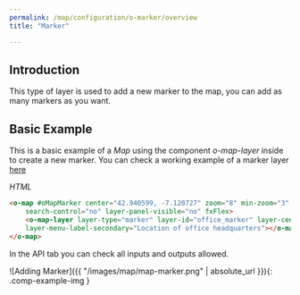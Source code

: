 ```yaml
---
permalink: /map/configuration/o-marker/overview
title: "Marker"

---
```



## Introduction


This type of layer is used to add a new marker to the map, you can add as many markers as you want.


## Basic Example

This is a basic example of a *Map* using the component *o-map-layer* inside to create a new marker.
You can check a working example of a marker layer [here](https://try.imatia.com/ontimizeweb/v8/map/main/marker)

*HTML*

```html
<o-map #oMapMarker center="42.940599, -7.120727" zoom="8" min-zoom="3" max-zoom="20" zoom-control="yes"
    search-control="no" layer-panel-visible="no" fxFlex>
    <o-map-layer layer-type="marker" layer-id="office_marker" layer-center="42.240599;-8.720727" layer-menu-label="Office headquarters "
    layer-menu-label-secondary="Location of office headquarters"></o-map-layer>
</o-map>
```

In the API tab you can check all inputs and outputs allowed.


![Adding Marker]({{ "/images/map/map-marker.png" | absolute_url }}){: .comp-example-img }